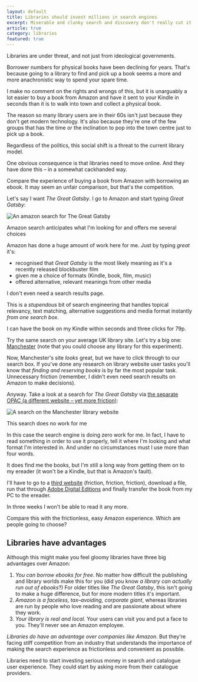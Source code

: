 ```yaml
---
layout: default
title: Libraries should invest millions in search engines
excerpt: Miserable and clunky search and discovery don't really cut it in the age of Google and Amazon.
article: true
category: libraries
featured: true
---
```


Libraries are under threat, and not just from ideological governments.

Borrower numbers for physical books have been declining for years. That's because going to a library to find and pick up a book seems a more and more anachronistic way to spend your spare time.

I make no comment on the rights and wrongs of this, but it is unarguably a lot easier to buy a book from Amazon and have it sent to your Kindle in seconds than it is to walk into town and collect a physical book.

The reason so many library users are in their 60s isn't just because they don't get modern technology. It's also because they're one of the few groups that has the time or the inclination to pop into the town centre just to pick up a book.

Regardless of the politics, this social shift is a threat to the current library model.

One obvious consequence is that libraries need to move online. And they have done this &#8211; in a somewhat cackhanded way.

Compare the experience of buying a book from Amazon with borrowing an ebook. It may seem an unfair comparison, but that's the competition.

Let's say I want <cite>The Great Gatsby</cite>. I go to Amazon and start typing *Great Gatsby*:

<img src="https://lh3.googleusercontent.com/-G4Q5gQo80c0/Uchw9TIR_uI/AAAAAAAAB70/fPst82XBdew/w653-h339-no/amazon-search.jpg" alt="An amazon search for The Great Gatsby">

<p class="figcaption">Amazon search anticipates what I'm looking for and offers me several choices</p>

Amazon has done a huge amount of work here for me. Just by typing *great* it's:

* recognised that *Great Gatsby* is the most likely meaning as it's a recently released blockbuster film
* given me a choice of formats (Kindle, book, film, music)
* offered alternative, relevant meanings from other media

I don't even need a search results page.

This is a *stupendous* bit of search engineering that handles topical relevancy, text matching, alternative suggestions and media format instantly *from one search box*.

I can have the book on my Kindle within seconds and three clicks for 79p.

Try the same search on your average UK library site. Let's try a big one: [Manchester](http://www.manchester.gov.uk/libraries/) (note that you could choose any library for this experiment).

Now, Manchester's site *looks* great, but we have to click through to our search box. If you've done any research on library website user tasks you'll know that *finding and reserving books* is by far the most popular task. Unnecessary friction (remember, I didn't even need search results on Amazon to make decisions).

Anyway. Take a look at a search for <cite>The Great Gatsby</cite> via [the separate OPAC (a different website &#8211; yet more friction)](http://leonpaternoster.com/2013/04/library-websites-catalogues-and-their-poor-ux/):

<img src="https://lh4.googleusercontent.com/-2Yt2koFs5hQ/Uchw9VIMNXI/AAAAAAAAB74/ywa4t5H_N8A/w791-h413-no/manc-search.png" alt="A search on the Manchester library website">

<p class="figcaption">This search does no work for me</p>

In this case the search engine is doing zero work for me. In fact, I have to read something in order to use it properly, tell it where I'm looking and what format I'm interested in. And under no circumstances must I use more than four words.

It does find me the books, but I'm still a long way from getting them on to my ereader (it won't be a Kindle, but that is Amazon's fault).

I'll have to go to a <a href="http://manchesterdownload.lib.overdrive.com/89CCE04C-C91B-47B5-B131-A865DA3B1983/10/50/en/Default.htm">third website</a> (friction, friction, friction), download a file, run that through [Adobe Digital Editions](http://www.adobe.com/uk/products/digital-editions.html) and finally transfer the book from my PC to the ereader.

In three weeks I won't be able to read it any more.

Compare this with the frictionless, easy Amazon experience. Which are people going to choose?

## Libraries have advantages

Although this might make you feel gloomy libraries have three big advantages over Amazon:

1. *You can borrow ebooks for free*. No matter how difficult the publishing and library worlds make this for you (did you know *a library can actually run out of ebooks*?) For older titles like <cite>The Great Gatsby</cite>, this isn't going to make a huge difference, but for more modern titles it's important.
2. *Amazon is a faceless, tax&#8211;avoiding, corporate giant*, whereas libraries are run by people who love reading and are passionate about where they work.
3. *Your library is real and local*. Your users can visit you and put a face to you. They'll never see an Amazon employee.

*Libraries do have an advantage over companies like Amazon*. But they're facing stiff competition from an industry that understands the importance of making the search experience as frictionless and convenient as possible.

Libraries need to start investing serious money in search and catalogue user experience. They could start by asking more from their catalogue providers.
